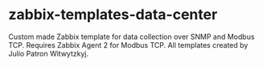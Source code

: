 # zabbix-templates-data-center
Custom made Zabbix template for data collection over SNMP and Modbus TCP. Requires Zabbix Agent 2 for Modbus TCP. All templates created by Julio Patron Witwytzkyj.
